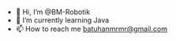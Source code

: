- 👋 Hi, I’m @BM-Robotik
- 🌱 I’m currently learning Java
- 📫 How to reach me batuhanmrmr@gmail.com

<!---
BM-Robotik/BM-Robotik is a ✨ special ✨ repository because its `README.md` (this file) appears on your GitHub profile.
You can click the Preview link to take a look at your changes.
--->

